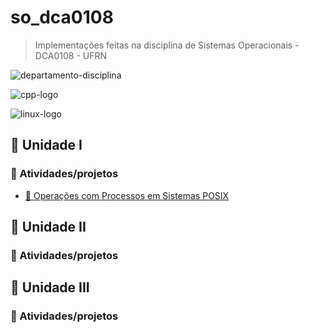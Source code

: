# so_dca0108

> Implementações feitas na disciplina de Sistemas Operacionais - DCA0108 - UFRN

![departamento-disciplina](https://img.shields.io/badge/dca-Sistemas_operacionais-blue?style=for-the-badge)

![cpp-logo](https://img.shields.io/badge/c++-black?style=for-the-badge)

![linux-logo](https://img.shields.io/badge/linux-yellow?style=for-the-badge&logo=linux&logoColor=black)

## 🚀 Unidade I

### 🎯 Atividades/projetos
- [📌 Operações com Processos em Sistemas POSIX](https://github.com/CarlosG18/so_dca0108/blob/main/unidade1/u1t1/u1t1.md)

## 🚀 Unidade II

### 🎯 Atividades/projetos

## 🚀 Unidade III

### 🎯 Atividades/projetos